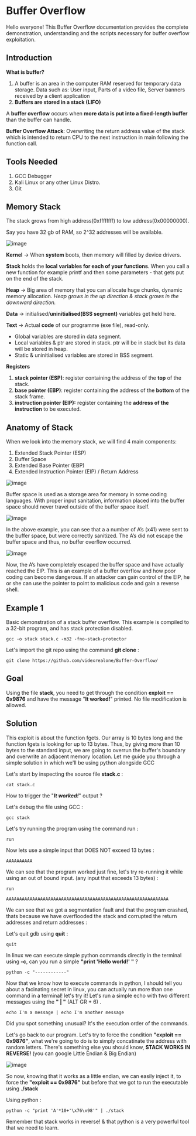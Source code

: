 # Buffer Overflow

Hello everyone! This Buffer Overflow documentation provides the complete demonstration, understanding and the scripts necessary for buffer overflow exploitation.

## Introduction

**What is buffer?**

1. A buffer is an area in the computer RAM reserved for temporary data storage. Data such as: User input, Parts of a video file, Server banners received by a client application
2. **Buffers are stored in a stack (LIFO)**

A **buffer overflow** occurs when **more data is put into a fixed-length buffer** than the buffer can handle.

**Buffer Overflow Attack**: Overwriting the return address value of the stack which is intended to return CPU to the next instruction in main following the function call.

## Tools Needed

1. GCC Debugger
2. Kali Linux or any other Linux Distro.
3. Git

## Memory Stack

The stack grows from high address(0xffffffff) to low address(0x00000000).

Say you have 32 gb of RAM, so 2^32 addresses will be available.

![image](https://user-images.githubusercontent.com/91763346/194780684-9d93ce1e-7ab8-414d-9f48-fec77c0466a7.png)

**Kernel** → When **system** boots, then memory will filled by device drivers.

**Stack** holds the **local** **variables for each of your functions**. When you call a new function for example printf and then some parameters - that gets put on the end of the stack.

**Heap** → Big area of memory that you can allocate huge chunks, dynamic memory allocation. *Heap grows in the up direction & stack grows in the downward direction.* 

**Data** → initialised/**uninitialised(BSS segment)** variables get held here.

**Text** → Actual **code** of our programme (exe file), read-only. 

- Global variables are stored in data segment.
- Local variables & ptr are stored in stack. ptr will be in stack but its data will be stored in heap.
- Static & uninitialised variables are stored in BSS segment.

 

**Registers**

1. **stack pointer (ESP)**: register containing the address of the **top** of the stack.
2. **base pointer (EBP)**: register containing the address of the **bottom** of the stack frame.
3. **instruction pointer (EIP):** register containing the **address of the instruction** to be executed.

## Anatomy of Stack

When we look into the memory stack, we will find 4 main components:

1. Extended Stack Pointer (ESP)
2. Buffer Space
3. Extended Base Pointer (EBP)
4. Extended Instruction Pointer (EIP) / Return Address

![image](https://user-images.githubusercontent.com/91763346/194780701-1df5feee-3fa0-48eb-8c10-f44294f7be47.png)

Buffer space is used as a storage area for memory in some coding languages. With proper input sanitation, information placed into the buffer space should never travel outside of the buffer space itself.

![image](https://user-images.githubusercontent.com/91763346/194780710-bc6da833-6c37-4d0f-bb6d-09e0a4363af5.png)

In the above example, you can see that a a number of A’s (x41) were sent to the buffer space, but were correctly sanitized. The A’s did not escape the buffer space and thus, no buffer overflow occurred.

![image](https://user-images.githubusercontent.com/91763346/194780718-26a8fd84-df2a-41a3-b868-e4da542043e0.png)

Now, the A’s have completely escaped the buffer space and have actually reached the EIP. This is an example of a buffer overflow and how poor coding can become dangerous. If an attacker can gain control of the EIP, he or she can use the pointer to point to malicious code and gain a reverse shell.

## Example 1

Basic demonstration of a stack buffer overflow. This example is compiled to a 32-bit program, and has stack protection disabled.

```
gcc -o stack stack.c -m32 -fno-stack-protector
```
Let's import the git repo using the command **git clone** :

```
git clone https://github.com/videxrealone/Buffer-Overflow/
```
## Goal

Using the file **stack**, you need to get through the condition **exploit == 0x9876** and have the message "**It worked!**" printed. No file modification is allowed.

## Solution

This exploit is about the function fgets. Our array is 10 bytes long and the function fgets is looking for up to 13 bytes. Thus, by giving more than 10 bytes to the standard input, we are going to overrun the buffer's boundary and overwrite an adjacent memory location. 
Let me guide you through a simple solution in which we'll be using python alongside GCC

Let's start by inspecting the source file **stack.c** :
```
cat stack.c
```
How to trigger the "***It worked!***" output ?

Let's debug the file using GCC :
```
gcc stack
```
Let's try running the program using the command run :

```
run
```
Now lets use a simple input that DOES NOT exceed 13 bytes :

```
AAAAAAAAAA
```
We can see that the program worked just fine, let's try re-running it while using an out of bound input. (any input that exceeds 13 bytes) :

```
run

AAAAAAAAAAAAAAAAAAAAAAAAAAAAAAAAAAAAAAAAAAAAAAAAAAAAAAAAAAAAAA
```
We can see that we got a segmentation fault and that the program crashed, thats because we have overflooded the stack and corrupted the return addresses and return addresses :

Let's quit gdb using **quit** :

```
quit
```
In linux we can execute simple python commands directly in the terminal using **-c**, can you run a simple **"print 'Hello world!' "** ?

```
python -c "------------"
```
Now that we know how to execute commands in python, I should tell you about a facinating secret in linux, you can actually run more than one command in a terminal! 
let's try it!
Let's run a simple echo with two different messages using the **" | "** (ALT GR + 6)  . 
```
echo I'm a message | echo I'm another message
```
Did you spot something unusual?
It's the execution order of the commands.

Let's go back to our program.
Let's try to force the condition **"exploit == 0x9876"**, what we're going to do is to simply concatinate the address with random letters.
There's something else you should know, **STACK WORKS IN REVERSE!** (you can google Little Endian & Big Endian)

![image](https://user-images.githubusercontent.com/91763346/194781982-6f6d27e8-62d9-462e-843c-0e2266ace887.png)

So now, knowing that it works as a little endian, we can easily inject it, to force the **"exploit == 0x9876"** but before that we got to run the executable using **./stack**

Using python :

```
python -c "print 'A'*10+'\x76\x98'" | ./stack
```

Remember that stack works in reverse! & that python is a very powerful tool that we need to learn.
